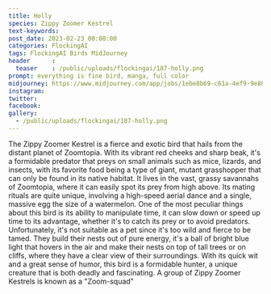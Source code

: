 ```yaml
---
title: Holly
species: Zippy Zoomer Kestrel
text-keywords: 
post_date: 2023-02-23 00:00:00
categories: FlockingAI
tags: FlockingAI Birds MidJourney 
header      :
  teaser    : /public/uploads/flockingai/187-holly.png
prompt: everything is fine bird, manga, full color 
midjourney: https://www.midjourney.com/app/jobs/1ebe8b69-c61a-4ef9-9e80-f0ff2317e3bf
instagram: 
twitter: 
facebook: 
gallery: 
  - /public/uploads/flockingai/187-holly.png
---
```


The Zippy Zoomer Kestrel is a fierce and exotic bird that hails from the distant planet of Zoomtopia. With its vibrant red cheeks and sharp beak, it's a formidable predator that preys on small animals such as mice, lizards, and insects, with its favorite food being a type of giant, mutant grasshopper that can only be found in its native habitat. It lives in the vast, grassy savannahs of Zoomtopia, where it can easily spot its prey from high above. Its mating rituals are quite unique, involving a high-speed aerial dance and a single, massive egg the size of a watermelon. One of the most peculiar things about this bird is its ability to manipulate time, it can slow down or speed up time to its advantage, whether it's to catch its prey or to avoid predators. Unfortunately, it's not suitable as a pet since it's too wild and fierce to be tamed. They build their nests out of pure energy, it's a ball of bright blue light that hovers in the air and make their nests on top of tall trees or on cliffs, where they have a clear view of their surroundings. With its quick wit and a great sense of humor, this bird is a formidable hunter, a unique creature that is both deadly and fascinating. A group of Zippy Zoomer Kestrels is known as a "Zoom-squad"

